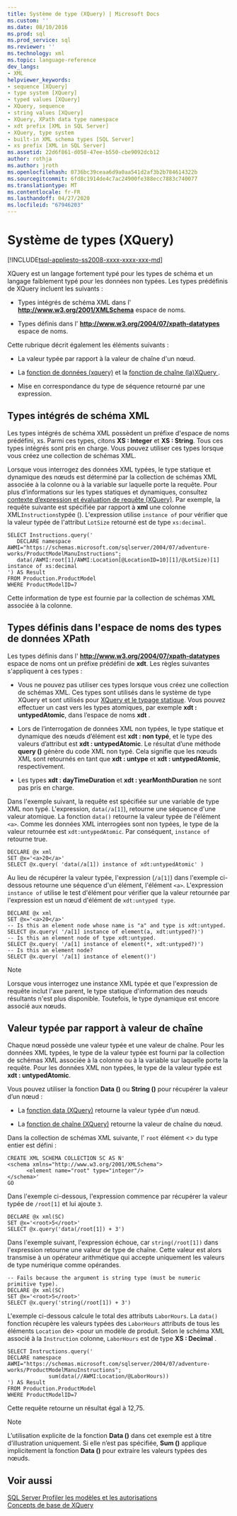 ```yaml
---
title: Système de type (XQuery) | Microsoft Docs
ms.custom: ''
ms.date: 08/10/2016
ms.prod: sql
ms.prod_service: sql
ms.reviewer: ''
ms.technology: xml
ms.topic: language-reference
dev_langs:
- XML
helpviewer_keywords:
- sequence [XQuery]
- type system [XQuery]
- typed values [XQuery]
- XQuery, sequence
- string values [XQuery]
- XQuery, XPath data type namespace
- xdt prefix [XML in SQL Server]
- XQuery, type system
- built-in XML schema types [SQL Server]
- xs prefix [XML in SQL Server]
ms.assetid: 22d6f861-d058-47ee-b550-cbe9092dcb12
author: rothja
ms.author: jroth
ms.openlocfilehash: 0736bc39ceaa6d9a0aa541d2af3b2b784614322b
ms.sourcegitcommit: 6fd8c1914de4c7ac24900fe388ecc7883c740077
ms.translationtype: MT
ms.contentlocale: fr-FR
ms.lasthandoff: 04/27/2020
ms.locfileid: "67946203"
---
```

# <a name="type-system-xquery"></a>Système de types (XQuery)
[!INCLUDE[tsql-appliesto-ss2008-xxxx-xxxx-xxx-md](../includes/tsql-appliesto-ss2008-xxxx-xxxx-xxx-md.md)]

  XQuery est un langage fortement typé pour les types de schéma et un langage faiblement typé pour les données non typées. Les types prédéfinis de XQuery incluent les suivants :  
  
-   Types intégrés de schéma XML dans l' **http://www.w3.org/2001/XMLSchema** espace de noms.  
  
-   Types définis dans l' **http://www.w3.org/2004/07/xpath-datatypes** espace de noms.  
  
 Cette rubrique décrit également les éléments suivants :  
  
-   La valeur typée par rapport à la valeur de chaîne d'un nœud.  
  
-   La [fonction de données &#40;xquery&#41;](../xquery/data-accessor-functions-data-xquery.md) et la [fonction de chaîne &#40;la&#41;XQuery ](../xquery/data-accessor-functions-string-xquery.md).  
  
-   Mise en correspondance du type de séquence retourné par une expression.  
  
## <a name="built-in-types-of-xml-schema"></a>Types intégrés de schéma XML  
 Les types intégrés de schéma XML possèdent un préfixe d'espace de noms prédéfini, xs. Parmi ces types, citons **XS : Integer** et **XS : String**. Tous ces types intégrés sont pris en charge. Vous pouvez utiliser ces types lorsque vous créez une collection de schémas XML.  
  
 Lorsque vous interrogez des données XML typées, le type statique et dynamique des nœuds est déterminé par la collection de schémas XML associée à la colonne ou à la variable sur laquelle porte la requête. Pour plus d’informations sur les types statiques et dynamiques, consultez [contexte d’expression et évaluation de requête &#40;XQuery&#41;](../xquery/expression-context-and-query-evaluation-xquery.md). Par exemple, la requête suivante est spécifiée par rapport à **xml** une colonne XML`Instructions`typée (). L'expression utilise `instance of` pour vérifier que la valeur typée de l'attribut `LotSize` retourné est de type `xs:decimal`.  
  
```  
SELECT Instructions.query('  
   DECLARE namespace AWMI="https://schemas.microsoft.com/sqlserver/2004/07/adventure-works/ProductModelManuInstructions";  
   data(/AWMI:root[1]/AWMI:Location[@LocationID=10][1]/@LotSize)[1] instance of xs:decimal  
') AS Result  
FROM Production.ProductModel  
WHERE ProductModelID=7  
```  
  
 Cette information de type est fournie par la collection de schémas XML associée à la colonne.  
  
## <a name="types-defined-in-xpath-data-types-namespace"></a>Types définis dans l'espace de noms des types de données XPath  
 Les types définis dans l' **http://www.w3.org/2004/07/xpath-datatypes** espace de noms ont un préfixe prédéfini de **xdt**. Les règles suivantes s'appliquent à ces types :  
  
-   Vous ne pouvez pas utiliser ces types lorsque vous créez une collection de schémas XML. Ces types sont utilisés dans le système de type XQuery et sont utilisés pour [XQuery et le typage statique](../xquery/xquery-and-static-typing.md). Vous pouvez effectuer un cast vers les types atomiques, par exemple **xdt : untypedAtomic**, dans l’espace de noms **xdt** .  
  
-   Lors de l’interrogation de données XML non typées, le type statique et dynamique des nœuds d’élément est **xdt : non typé**, et le type des valeurs d’attribut est **xdt : untypedAtomic**. Le résultat d’une méthode **query ()** génère du code XML non typé. Cela signifie que les nœuds XML sont retournés en tant que **xdt : untype** et **xdt : untypedAtomic**, respectivement.  
  
-   Les types **xdt : dayTimeDuration** et **xdt : yearMonthDuration** ne sont pas pris en charge.  
  
 Dans l'exemple suivant, la requête est spécifiée sur une variable de type XML non typé. L'expression, `data(/a[1]`), retourne une séquence d'une valeur atomique. La fonction `data()` retourne la valeur typée de l'élément `<a>`. Comme les données XML interrogées sont non typées, le type de la valeur retournée est `xdt:untypedAtomic`. Par conséquent, `instance of` retourne true.  
  
```  
DECLARE @x xml  
SET @x='<a>20</a>'  
SELECT @x.query( 'data(/a[1]) instance of xdt:untypedAtomic' )  
```  
  
 Au lieu de récupérer la valeur typée, l'expression (`/a[1]`) dans l'exemple ci-dessous retourne une séquence d'un élément, l'élément `<a>`. L'expression `instance of` utilise le test d'élément pour vérifier que la valeur retournée par l'expression est un nœud d'élément de `xdt:untyped type`.  
  
```  
DECLARE @x xml  
SET @x='<a>20</a>'  
-- Is this an element node whose name is "a" and type is xdt:untyped.  
SELECT @x.query( '/a[1] instance of element(a, xdt:untyped?)')  
-- Is this an element node of type xdt:untyped.  
SELECT @x.query( '/a[1] instance of element(*, xdt:untyped?)')  
-- Is this an element node?  
SELECT @x.query( '/a[1] instance of element()')  
```  
  
> [!NOTE]  
>  Lorsque vous interrogez une instance XML typée et que l'expression de requête inclut l'axe parent, le type statique d'information des nœuds résultants n'est plus disponible. Toutefois, le type dynamique est encore associé aux nœuds.  
  
## <a name="typed-value-vs-string-value"></a>Valeur typée par rapport à valeur de chaîne  
 Chaque nœud possède une valeur typée et une valeur de chaîne. Pour les données XML typées, le type de la valeur typée est fourni par la collection de schémas XML associée à la colonne ou à la variable sur laquelle porte la requête. Pour les données XML non typées, le type de la valeur typée est **xdt : untypedAtomic**.  
  
 Vous pouvez utiliser la fonction **Data ()** ou **String ()** pour récupérer la valeur d’un nœud :  
  
-   La [fonction data &#40;XQuery&#41;](../xquery/data-accessor-functions-data-xquery.md) retourne la valeur typée d’un nœud.  
  
-   La [fonction de chaîne &#40;XQuery&#41;](../xquery/data-accessor-functions-string-xquery.md) retourne la valeur de chaîne du nœud.  
  
 Dans la collection de schémas XML suivante, l' `root` élément <> du type entier est défini :  
  
```  
CREATE XML SCHEMA COLLECTION SC AS N'  
<schema xmlns="http://www.w3.org/2001/XMLSchema">  
      <element name="root" type="integer"/>  
</schema>'  
GO  
```  
  
 Dans l'exemple ci-dessous, l'expression commence par récupérer la valeur typée de `/root[1]` et lui ajoute `3`.  
  
```  
DECLARE @x xml(SC)  
SET @x='<root>5</root>'  
SELECT @x.query('data(/root[1]) + 3')  
```  
  
 Dans l'exemple suivant, l'expression échoue, car `string(/root[1])` dans l'expression retourne une valeur de type de chaîne. Cette valeur est alors transmise à un opérateur arithmétique qui accepte uniquement les valeurs de type numérique comme opérandes.  
  
```  
-- Fails because the argument is string type (must be numeric primitive type).  
DECLARE @x xml(SC)  
SET @x='<root>5</root>'  
SELECT @x.query('string(/root[1]) + 3')  
```  
  
 L'exemple ci-dessous calcule le total des attributs `LaborHours`. La `data()` fonction récupère les valeurs typées des `LaborHours` attributs de tous les éléments `Location` de> <pour un modèle de produit. Selon le schéma XML associé à la `Instruction` colonne, `LaborHours` est de type **XS : Decimal** .  
  
```  
SELECT Instructions.query('   
DECLARE namespace AWMI="https://schemas.microsoft.com/sqlserver/2004/07/adventure-works/ProductModelManuInstructions";   
             sum(data(//AWMI:Location/@LaborHours))   
') AS Result   
FROM Production.ProductModel   
WHERE ProductModelID=7  
```  
  
 Cette requête retourne un résultat égal à 12,75.  
  
> [!NOTE]  
>  L’utilisation explicite de la fonction **Data ()** dans cet exemple est à titre d’illustration uniquement. Si elle n’est pas spécifiée, **Sum ()** applique implicitement la fonction **Data ()** pour extraire les valeurs typées des nœuds.  
  
## <a name="see-also"></a>Voir aussi  
 [SQL Server Profiler les modèles et les autorisations](../tools/sql-server-profiler/sql-server-profiler-templates-and-permissions.md)   
 [Concepts de base de XQuery](../xquery/xquery-basics.md)  
  
  
